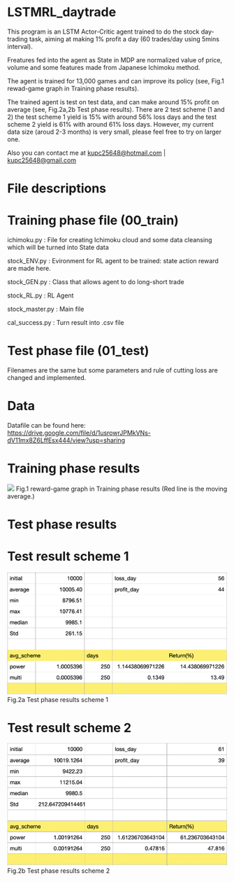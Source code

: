# LSTMRL_daytrade

This program is an LSTM Actor-Critic agent trained to do the stock day-trading task, aiming at making 1% profit a day (60 trades/day using 5mins interval).

Freatures fed into the agent as State in MDP are normalized value of price, volume and some features made from Japanese Ichimoku method.

The agent is trained for 13,000 games and can improve its policy (see, Fig.1 rewad-game graph in Training phase results).

The trained agent is test on test data, and can make around 15% profit on average (see, Fig.2a,2b Test phase results). There are 2 test scheme (1 and 2) the test scheme 1 yield is 15% with around 56% loss days and the test scheme 2 yield is 61% with around 61% loss days. However, my current data size (aroud 2-3 months) is very small, please feel free to try on larger one.

Also you can contact me at kupc25648@hotmail.com | kupc25648@gmail.com


# File descriptions
# Training phase file (00_train)

ichimoku.py  : File for creating Ichimoku cloud and some data cleansing  which will be turned into State data 

stock_ENV.py : Evironment for RL agent to be trained: state action reward are made here.

stock_GEN.py : Class that allows agent to do long-short trade

stock_RL.py  : RL Agent

stock_master.py  : Main file 

cal_success.py : Turn result into .csv file

# Test phase file (01_test)

Filenames are the same but some parameters and rule of cutting loss are changed and implemented.

# Data

Datafile can be found here:
https://drive.google.com/file/d/1usrowrJPMkVNs-dV11mx8Z6LffEsx444/view?usp=sharing

# Training phase results

<img src="src/training.png">
Fig.1 reward-game graph in Training phase results (Red line is the moving average.)

# Test phase results

# Test result scheme 1

<img src="src/test_1.png">
Fig.2a Test phase results scheme 1

# Test result scheme 2

<img src="src/test_2.png">
Fig.2b Test phase results scheme 2

